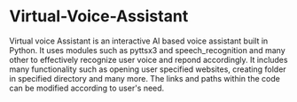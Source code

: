 # Virtual-Voice-Assistant
Virtual voice Assistant is an interactive AI based voice assistant built in Python.
It uses modules such as pyttsx3 and speech_recognition and many other to effectively recognize user voice and repond accordingly.
It includes many functionality such as opening user specified websites, creating folder in specified directory and many more.
The links and paths within the code can be modified according to user's need.
